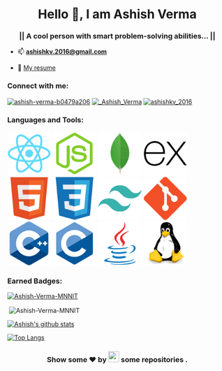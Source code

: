 
<h1 align="center">Hello 👋, I am Ashish Verma</h1>
<h3 align="center">|| A cool person with smart problem-solving abilities...  ||</h3>


- 📫 **ashishkv.2016@gmail.com**

- 📄 [My resume](https://drive.google.com/file/d/1wkWIRGCtJxdxxJObzbadajIdS4lH1waQ/view?usp=sharing)

<h3 align="left">Connect with me:</h3>
<p align="left">
<a href="https://www.linkedin.com/in/ashish-verma-b0479a206/" target="_blank"><img align="center" src="https://cdn.jsdelivr.net/npm/simple-icons@3.0.1/icons/linkedin.svg" alt="ashish-verma-b0479a206" height="30" width="40" /></a>
<a href="https://codeforces.com/profile/_Ashish_Verma" target="_blank"><img align="center" src="https://cdn.jsdelivr.net/npm/simple-icons@3.0.1/icons/codeforces.svg" alt="_Ashish_Verma" height="30" width="40" /></a>
  <a href="https://www.codechef.com/users/ashishkv_2016" target="_blank"><img align="center" src="https://cdn.jsdelivr.net/npm/simple-icons@3.0.1/icons/codechef.svg" alt="ashishkv_2016" height="30" width="40" /></a>
</p>

<h3 align="left">Languages and Tools:</h3>
<p align="left"> 
  <img src="https://github.com/devicons/devicon/blob/master/icons/react/react-original.svg" alt="React" width="100" height="100"/>
  <img src="https://github.com/devicons/devicon/blob/master/icons/nodejs/nodejs-original.svg" alt="NodeJS" width="100" height="100"/>
  <img src="https://github.com/devicons/devicon/blob/master/icons/mongodb/mongodb-original.svg" alt="MongoDB" width="100" height="100"/>
  <img src="https://github.com/devicons/devicon/blob/master/icons/express/express-original.svg" alt="Express" width="100" height="100"/>
  
  <img src="https://github.com/devicons/devicon/blob/master/icons/html5/html5-original.svg" alt="html" width="100" height="100"/>
  <img src="https://github.com/devicons/devicon/blob/master/icons/css3/css3-original.svg" alt="CSS" width="100" height="100"/>
  
  <img src="https://github.com/devicons/devicon/blob/master/icons/tailwindcss/tailwindcss-plain.svg" alt="tailwindCSS" width="100" height="100"/>
  <img src="https://github.com/devicons/devicon/blob/master/icons/git/git-original.svg" alt="git" width="100" height="100"/>
  <img src="https://github.com/devicons/devicon/blob/master/icons/cplusplus/cplusplus-original.svg" alt="git" width="100" height="100"/>
  <img src="https://github.com/devicons/devicon/blob/master/icons/c/c-original.svg" alt="git" width="100" height="100"/>
  <img src="https://github.com/devicons/devicon/blob/master/icons/java/java-original.svg" alt="java" width="100" height="100"/>
  <img src="https://github.com/devicons/devicon/blob/master/icons/linux/linux-original.svg" alt="linux" width="100" height="100"/>
</p>
<h3 align="left">Earned Badges:</h3>
<p align="left"> <a href="https://github.com/ryo-ma/github-profile-trophy"><img src="https://github-profile-trophy.vercel.app/?username=Ashish-Verma-MNNIT&theme=monokai&margin-w=15&margin-h=15&&no-frame=true&row=1)](https://github.com/ryo-ma/github-profile-trophy" alt="Ashish-Verma-MNNIT" /></a> </p>

<p>&nbsp;<img align="center" src="https://github-readme-stats.vercel.app/api?username=Ashish-Verma-MNNIT&show_icons=true&locale=en" alt="Ashish-Verma-MNNIT" /></p>

[![Ashish's github stats](https://github-readme-stats.vercel.app/api?username=Ashish-Verma-MNNIT&count_private=true&show_icons=true&theme=radical&hide_rank=false)](https://github.com/anuraghazra/github-readme-stats)

[![Top Langs](https://github-readme-stats.vercel.app/api/top-langs/?username=Ashish-Verma-MNNIT)](https://github.com/anuraghazra/github-readme-stats)


<h3 align="center">Show some ❤ by <img src="https://imgur.com/o7ncZFp.jpg" height=25px width=25px> some repositories .</h3>

